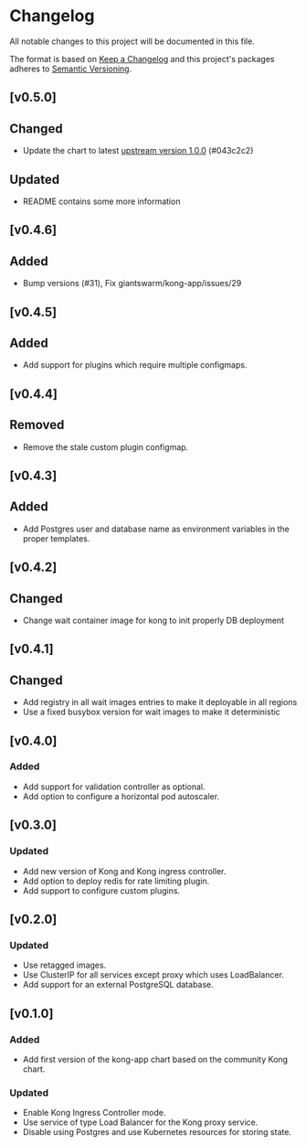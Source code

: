 # Changelog

All notable changes to this project will be documented in this file.

The format is based on [Keep a Changelog](http://keepachangelog.com/en/1.0.0/)
and this project's packages adheres to [Semantic Versioning](http://semver.org/spec/v2.0.0.html).

## [v0.5.0]

## Changed

- Update the chart to latest [upstream version 1.0.0](https://github.com/Kong/charts) (#043c2c2)

## Updated

- README contains some more information

## [v0.4.6]

## Added

- Bump versions (#31), Fix giantswarm/kong-app/issues/29

## [v0.4.5]

## Added

- Add support for plugins which require multiple configmaps.

## [v0.4.4]

## Removed

- Remove the stale custom plugin configmap.

## [v0.4.3]

## Added

- Add Postgres user and database name as environment variables in the proper templates.

## [v0.4.2]

## Changed

- Change wait container image for kong to init properly DB deployment

## [v0.4.1]

## Changed

- Add registry in all wait images entries to make it deployable in all regions
- Use a fixed busybox version for wait images to make it deterministic

## [v0.4.0]

### Added

- Add support for validation controller as optional.
- Add option to configure a horizontal pod autoscaler.

## [v0.3.0]

### Updated

- Add new version of Kong and Kong ingress controller.
- Add option to deploy redis for rate limiting plugin.
- Add support to configure custom plugins.

## [v0.2.0]

### Updated

- Use retagged images.
- Use ClusterIP for all services except proxy which uses LoadBalancer.
- Add support for an external PostgreSQL database.

## [v0.1.0]

### Added

- Add first version of the kong-app chart based on the community Kong chart.

### Updated

- Enable Kong Ingress Controller mode.
- Use service of type Load Balancer for the Kong proxy service.
- Disable using Postgres and use Kubernetes resources for storing state.
